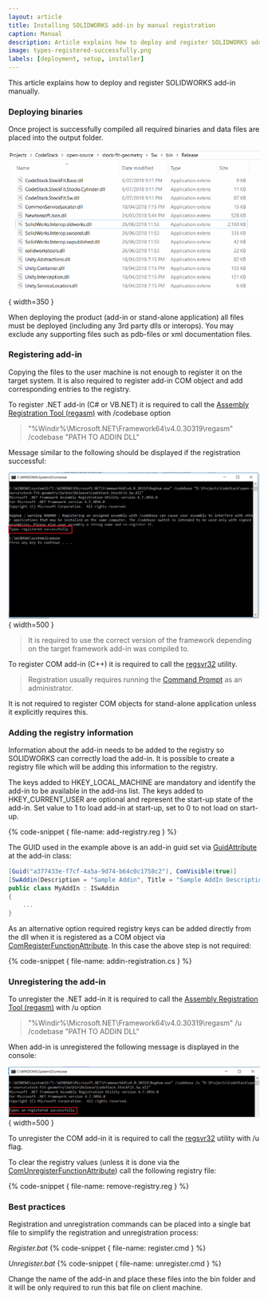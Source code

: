 ```yaml
---
layout: article
title: Installing SOLIDWORKS add-in by manual registration
caption: Manual
description: Article explains how to deploy and register SOLIDWORKS add-in manually
image: types-registered-successfully.png
labels: [deployment, setup, installer]
---
```

This article explains how to deploy and register SOLIDWORKS add-in manually.

### Deploying binaries

Once project is successfully compiled all required binaries and data files are placed into the output folder.

![Folder with binary output](bin-folder.png){ width=350 }

When deploying the product (add-in or stand-alone application) all files must be deployed (including any 3rd party dlls or interops). You may exclude any supporting files such as pdb-files or xml documentation files.

### Registering add-in

Copying the files to the user machine is not enough to register it on the target system. It is also required to register add-in COM object and add corresponding entries to the registry.

To register .NET add-in (C# or VB.NET) it is required to call the [Assembly Registration Tool (regasm)](https://docs.microsoft.com/en-us/dotnet/framework/tools/regasm-exe-assembly-registration-tool) with /codebase option

> "%Windir%\Microsoft.NET\Framework64\v4.0.30319\regasm" /codebase "PATH TO ADDIN DLL"

Message similar to the following should be displayed if the registration successful:

![Successful registration of COM types](types-registered-successfully.png){ width=500 }

> It is required to use the correct version of the framework depending on the target framework add-in was compiled to.

To register COM add-in (C++) it is required to call the [regsvr32](https://docs.microsoft.com/en-us/windows-server/administration/windows-commands/regsvr32) utility.

> Registration usually requires running the [Command Prompt](https://en.wikipedia.org/wiki/Cmd.exe) as an administrator.

It is not required to register COM objects for stand-alone application unless it explicitly requires this.

### Adding the registry information

Information about the add-in needs to be added to the registry so SOLIDWORKS can correctly load the add-in. It is possible to create a registry file which will be adding this information to the registry.

The keys added to HKEY_LOCAL_MACHINE are mandatory and identify the add-in to be available in the add-ins list. The keys added to HKEY_CURRENT_USER are optional and represent the start-up state of the add-in. Set value to 1 to load add-in at start-up, set to 0 to not load on start-up.

{% code-snippet { file-name: add-registry.reg } %}

The GUID used in the example above is an add-in guid set via [GuidAttribute](https://docs.microsoft.com/en-us/dotnet/api/system.runtime.interopservices.guidattribute?view=netframework-4.0) at the add-in class:

~~~ cs
[Guid("a377433e-f7cf-4a5a-9d74-b64c0c1758c2"), ComVisible(true)]
[SwAddin(Description = "Sample Addin", Title = "Sample AddIn Description", LoadAtStartup = true)]    
public class MyAddIn : ISwAddin
{
    ...
}
~~~

As an alternative option required registry keys can be added directly from the dll when it is registered as a COM object via [ComRegisterFunctionAttribute](https://docs.microsoft.com/en-us/dotnet/api/system.runtime.interopservices.comregisterfunctionattribute?view=netframework-4.0). In this case the above step is not required:

{% code-snippet { file-name: addin-registration.cs } %}

### Unregistering the add-in

To unregister the .NET add-in it is required to call the [Assembly Registration Tool (regasm)](https://docs.microsoft.com/en-us/dotnet/framework/tools/regasm-exe-assembly-registration-tool) with /u option

> "%Windir%\Microsoft.NET\Framework64\v4.0.30319\regasm" /u /codebase "PATH TO ADDIN DLL"

When add-in is unregistered the following message is displayed in the console:

![Successful unregistration of COM types](types-unregistered-successfully.png){ width=500 }

To unregister the COM add-in it is required to call the [regsvr32](https://docs.microsoft.com/en-us/windows-server/administration/windows-commands/regsvr32) utility with /u flag.

To clear the registry values (unless it is done via the [ComUnregisterFunctionAttribute](https://docs.microsoft.com/en-us/dotnet/api/system.runtime.interopservices.comunregisterfunctionattribute?view=netframework-4.0)) call the following registry file:

{% code-snippet { file-name: remove-registry.reg } %}

### Best practices

Registration and unregistration commands can be placed into a single bat file to simplify the registration and unregistration process:

*Register.bat*
{% code-snippet { file-name: register.cmd } %}

*Unregister.bat*
{% code-snippet { file-name: unregister.cmd } %}

Change the name of the add-in and place these files into the bin folder and it will be only required to run this bat file on client machine.
